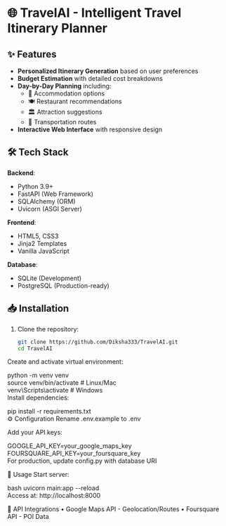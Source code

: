 # 🌐 TravelAI - Intelligent Travel Itinerary Planner

## ✨ Features
- **Personalized Itinerary Generation** based on user preferences
- **Budget Estimation** with detailed cost breakdowns
- **Day-by-Day Planning** including:
  - 🏨 Accommodation options
  - 🍽️ Restaurant recommendations
  - 🏛️ Attraction suggestions
  - 🚗 Transportation routes
- **Interactive Web Interface** with responsive design

## 🛠 Tech Stack
**Backend**:
- Python 3.9+
- FastAPI (Web Framework)
- SQLAlchemy (ORM)
- Uvicorn (ASGI Server)

**Frontend**:
- HTML5, CSS3
- Jinja2 Templates
- Vanilla JavaScript

**Database**:
- SQLite (Development)
- PostgreSQL (Production-ready)

## 📥 Installation
1. Clone the repository:
   ```bash
   git clone https://github.com/Diksha333/TravelAI.git
   cd TravelAI
Create and activate virtual environment:


python -m venv venv  
source venv/bin/activate  # Linux/Mac  
venv\Scripts\activate     # Windows  
Install dependencies:


pip install -r requirements.txt  
⚙️ Configuration
Rename .env.example to .env

Add your API keys:


GOOGLE_API_KEY=your_google_maps_key  
FOURSQUARE_API_KEY=your_foursquare_key  
For production, update config.py with database URI

🚀 Usage
Start server:

bash
uvicorn main:app --reload  
Access at: http://localhost:8000

🔌 API Integrations
• Google Maps API - Geolocation/Routes
• Foursquare API - POI Data
